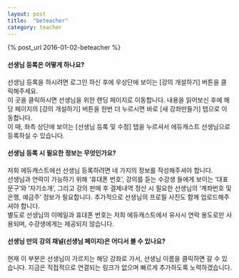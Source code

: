 ```yaml
---
layout: post
title:  "beteacher"
category: teacher
---
```

{% post_url 2016-01-02-beteacher %}

#### 선생님 등록은 어떻게 하나요?
선생님 등록을 하시려면 로그인 하신 후에 우상단에 보이는 [강의 개설하기] 버튼을 클릭해주세요.  
이 곳을 클릭하시면 선생님을 위한 랜딩 페이지로 이동합니다. 내용을 읽어보신 후에 해당 페이지의 [강의 개설하기] 버튼을 한번 더 누르시면 바로 [새 강좌만들기] 탭으로 이동합니다.  
이 때, 좌측 상단에 보이는 [선생님 등록 및 수정] 탭을 누르셔서 에듀캐스트 선생님으로 등록하실 수 있습니다.  

#### 선생님 등록 시 필요한 정보는 무엇인가요?
저희 에듀캐스트에선 선생님 등록하려면 네 가지의 정보를 작성해주셔야 합니다.  
선생님과 연락이 가능하기 위해 ‘휴대폰 번호’, 강의를 듣는 수강생 들에게 보이는 ‘대표문구’와 ‘자기소개’, 그리고 강의 판매 후 결제내역 정산 시 필요한 선생님의 ‘계좌번호 및 은행, 예금주’ 정보가 필요합니다. 추가적으로 선생님의 프로필 사진도 함께 업로드해주셔야 합니다.  
 별도로 선생님의 이메일과 휴대폰 번호는 저희 에듀캐스트에서 유사시 연락 용도로만 사용되며, 수강생에게는 제공되지 않습니다.  

#### 선생님 만의 강의 채널(선생님 페이지)은 어디서 볼 수 있나요?
현재 이 부분은 선생님이 가르치는 해당 강좌로 가서, 선생님 이름을 클릭하면 갈 수 있습니다. 지금은 직접적으로 연결되는 링크가 없으며 빠르게 추가하도록 노력하겠습니다.  
